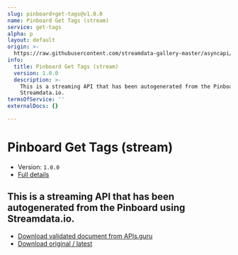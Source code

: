 ```yaml
---
slug: pinboard+get-tags@v1.0.0
name: Pinboard Get Tags (stream)
service: get-tags
alpha: p
layout: default
origin: >-
  https://raw.githubusercontent.com/streamdata-gallery-master/asyncapi/master/_listings/pinboard/pinboard-get-tags-stream-async.md
info:
  title: Pinboard Get Tags (stream)
  version: 1.0.0
  description: >-
    This is a streaming API that has been autogenerated from the Pinboard using
    Streamdata.io.
termsOfService: ''
externalDocs: {}

---
```

# Pinboard Get Tags (stream)

* Version: `1.0.0`
* [Full details](../html/pinboard+get-tags@v1.0.0.html)



## This is a streaming API that has been autogenerated from the Pinboard using Streamdata.io.



* [Download validated document from APIs.guru](https://raw.githubusercontent.com/APIs-guru/asyncapi-directory/master/docs/APIs/pinboard%2Bget-tags%40v1.0.0.yaml)
* [Download original / latest](https://raw.githubusercontent.com/streamdata-gallery-master/asyncapi/master/_listings/pinboard/pinboard-get-tags-stream-async.md)

<script type="application/ld+json">
{
  "@context": "http://schema.org/",
  "@type": "WebAPI",
  "description": "This is a streaming API that has been autogenerated from the Pinboard using Streamdata.io.",
  "documentation": "",

  "name": "Pinboard Get Tags (stream)"
}
</script>
